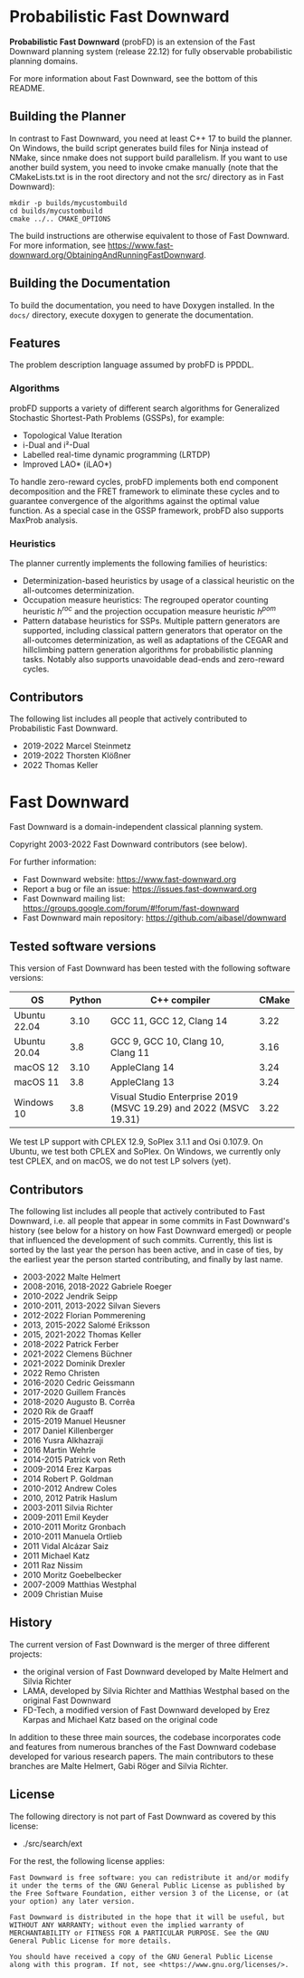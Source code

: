 # Probabilistic Fast Downward
<b>Probabilistic Fast Downward</b> (probFD) is an extension of the Fast Downward
planning system (release 22.12) for fully observable probabilistic planning
domains.

For more information about Fast Downward, see the bottom of this README.

## Building the Planner
In contrast to Fast Downward, you need at least C++ 17 to build the planner.
On Windows, the build script generates build files for Ninja instead of NMake,
since nmake does not support build parallelism. If you want to use another build
system, you need to invoke cmake manually (note that the CMakeLists.txt is in 
the root directory and not the src/ directory as in Fast Downward):
```
mkdir -p builds/mycustombuild
cd builds/mycustombuild
cmake ../.. CMAKE_OPTIONS
```

The build instructions are otherwise equivalent to those of Fast Downward. For
more information, see
<https://www.fast-downward.org/ObtainingAndRunningFastDownward>.

## Building the Documentation
To build the documentation, you need to have Doxygen installed. In the `docs/`
directory, execute doxygen to generate the documentation.

## Features
The problem description language assumed by probFD is PPDDL.

### Algorithms
probFD supports a variety of different search algorithms for Generalized
Stochastic Shortest-Path Problems (GSSPs), for example:

- Topological Value Iteration
- i-Dual and i²-Dual
- Labelled real-time dynamic programming (LRTDP)
- Improved LAO* (iLAO*)

To handle zero-reward cycles, probFD implements both end component decomposition
and the FRET framework to eliminate these cycles and to guarantee convergence
of the algorithms against the optimal value function. As a special case in the 
GSSP framework, probFD also supports MaxProb analysis.

### Heuristics
The planner currently implements the following families of heuristics:

- Determinization-based heuristics by usage of a classical heuristic on the
all-outcomes determinization.
- Occupation measure heuristics: The regrouped operator counting heuristic
$h^{roc}$ and the projection occupation measure heuristic $h^{pom}$
- Pattern database heuristics for SSPs. Multiple pattern generators are
supported, including classical pattern generators that operator on the
all-outcomes determinization, as well as adaptations of the CEGAR and
hillclimbing pattern generation algorithms for probabilistic planning tasks.
Notably also supports unavoidable dead-ends and zero-reward cycles.

## Contributors
The following list includes all people that actively contributed to
Probabilistic Fast Downward.

- 2019-2022 Marcel Steinmetz
- 2019-2022 Thorsten Klößner
- 2022 Thomas Keller


# Fast Downward

Fast Downward is a domain-independent classical planning system.

Copyright 2003-2022 Fast Downward contributors (see below).

For further information:
- Fast Downward website: <https://www.fast-downward.org>
- Report a bug or file an issue: <https://issues.fast-downward.org>
- Fast Downward mailing list: <https://groups.google.com/forum/#!forum/fast-downward>
- Fast Downward main repository: <https://github.com/aibasel/downward>


## Tested software versions

This version of Fast Downward has been tested with the following software versions:

| OS           | Python | C++ compiler                                                     | CMake |
| ------------ | ------ | ---------------------------------------------------------------- | ----- |
| Ubuntu 22.04 | 3.10   | GCC 11, GCC 12, Clang 14                                         | 3.22  |
| Ubuntu 20.04 | 3.8    | GCC 9, GCC 10, Clang 10, Clang 11                                | 3.16  |
| macOS 12     | 3.10   | AppleClang 14                                                    | 3.24  |
| macOS 11     | 3.8    | AppleClang 13                                                    | 3.24  |
| Windows 10   | 3.8    | Visual Studio Enterprise 2019 (MSVC 19.29) and 2022 (MSVC 19.31) | 3.22  |

We test LP support with CPLEX 12.9, SoPlex 3.1.1 and Osi 0.107.9.
On Ubuntu, we test both CPLEX and SoPlex. On Windows, we currently
only test CPLEX, and on macOS, we do not test LP solvers (yet).


## Contributors

The following list includes all people that actively contributed to
Fast Downward, i.e. all people that appear in some commits in Fast
Downward's history (see below for a history on how Fast Downward
emerged) or people that influenced the development of such commits.
Currently, this list is sorted by the last year the person has been
active, and in case of ties, by the earliest year the person started
contributing, and finally by last name.

- 2003-2022 Malte Helmert
- 2008-2016, 2018-2022 Gabriele Roeger
- 2010-2022 Jendrik Seipp
- 2010-2011, 2013-2022 Silvan Sievers
- 2012-2022 Florian Pommerening
- 2013, 2015-2022 Salomé Eriksson
- 2015, 2021-2022 Thomas Keller
- 2018-2022 Patrick Ferber
- 2021-2022 Clemens Büchner
- 2021-2022 Dominik Drexler
- 2022 Remo Christen
- 2016-2020 Cedric Geissmann
- 2017-2020 Guillem Francès
- 2018-2020 Augusto B. Corrêa
- 2020 Rik de Graaff
- 2015-2019 Manuel Heusner
- 2017 Daniel Killenberger
- 2016 Yusra Alkhazraji
- 2016 Martin Wehrle
- 2014-2015 Patrick von Reth
- 2009-2014 Erez Karpas
- 2014 Robert P. Goldman
- 2010-2012 Andrew Coles
- 2010, 2012 Patrik Haslum
- 2003-2011 Silvia Richter
- 2009-2011 Emil Keyder
- 2010-2011 Moritz Gronbach
- 2010-2011 Manuela Ortlieb
- 2011 Vidal Alcázar Saiz
- 2011 Michael Katz
- 2011 Raz Nissim
- 2010 Moritz Goebelbecker
- 2007-2009 Matthias Westphal
- 2009 Christian Muise


## History

The current version of Fast Downward is the merger of three different
projects:

- the original version of Fast Downward developed by Malte Helmert
  and Silvia Richter
- LAMA, developed by Silvia Richter and Matthias Westphal based on
  the original Fast Downward
- FD-Tech, a modified version of Fast Downward developed by Erez
  Karpas and Michael Katz based on the original code

In addition to these three main sources, the codebase incorporates
code and features from numerous branches of the Fast Downward codebase
developed for various research papers. The main contributors to these
branches are Malte Helmert, Gabi Röger and Silvia Richter.


## License

The following directory is not part of Fast Downward as covered by
this license:

- ./src/search/ext

For the rest, the following license applies:

```
Fast Downward is free software: you can redistribute it and/or modify
it under the terms of the GNU General Public License as published by
the Free Software Foundation, either version 3 of the License, or (at
your option) any later version.

Fast Downward is distributed in the hope that it will be useful, but
WITHOUT ANY WARRANTY; without even the implied warranty of
MERCHANTABILITY or FITNESS FOR A PARTICULAR PURPOSE. See the GNU
General Public License for more details.

You should have received a copy of the GNU General Public License
along with this program. If not, see <https://www.gnu.org/licenses/>.
```